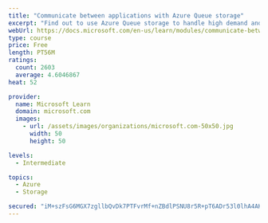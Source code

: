 ```yaml
---
title: "Communicate between applications with Azure Queue storage"
excerpt: "Find out to use Azure Queue storage to handle high demand and improve resilience in your distributed applications."
webUrl: https://docs.microsoft.com/en-us/learn/modules/communicate-between-apps-with-azure-queue-storage/
type: course
price: Free
length: PT56M
ratings:
  count: 2603
  average: 4.6046867
heat: 52

provider:
  name: Microsoft Learn
  domain: microsoft.com
  images:
    - url: /assets/images/organizations/microsoft.com-50x50.jpg
      width: 50
      height: 50

levels:
  - Intermediate

topics:
  - Azure
  - Storage

secured: "iM+szFsG6MGX7zgllbQvDk7PTFvrMf+nZBdlPSNU8r5R+pT6ADr53l0lhA4AKYVuY4Wox/cnfvMIFHk7Wb/sRyHtzDgszW0Hvglcg8a7rlcSjf9R1DhL8nQY6DFPgeE383+//HN+ytnW9fR8PDkZmuqjANSQopQ2bETuWYqzACx/wGC8bgWAV2EmMp5sI7mDelpt3nXRXJBcWVl62r09ixh9UWRqP7gFIfvDYvrNZj4pP4KBa2SbGKBeMEtOOB15zyuEzEAVfMB/7TVHHsAMWbim/mUZKqejsV6EtwRdp8g9m1VG24j/AcgRo59pp13LcSGcH1Zlsr+Teuq4s2LAIF1BdO65KNMqfa10dIiK0HHAj2jpoqXe+B6ZoxFgl1TK+VNWt+5GBoXe8hyd+5/U7aA3ERx6Dx9yPpbtlMq1oxU=;GAWdMgqIfPaJRUJe4Uf0sw=="
---
```


